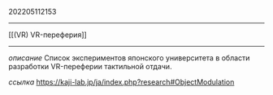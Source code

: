 202205112153
***
[[(VR) VR-переферия]]
***
*описание*
Список экспериментов японского университета в области разработки VR-переферии тактильной отдачи.

*ссылка*
https://kaji-lab.jp/ja/index.php?research#ObjectModulation
